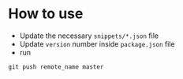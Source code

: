 # How to use

- Update the necessary `snippets/*.json` file
- Update `version` number inside `package.json` file
- run

```
git push remote_name master
```
